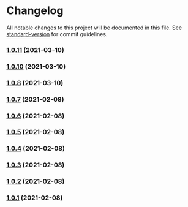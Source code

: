 # Changelog

All notable changes to this project will be documented in this file. See [standard-version](https://github.com/conventional-changelog/standard-version) for commit guidelines.

### [1.0.11](https://github.com/benjamincanac/maintainers-issues/compare/v1.0.9...v1.0.11) (2021-03-10)

### [1.0.10](https://github.com/benjamincanac/maintainers-issues/compare/v1.0.9...v1.0.10) (2021-03-10)

### [1.0.8](https://github.com/benjamincanac/maintainers-issues/compare/v1.0.9...v1.0.8) (2021-03-10)

### [1.0.7](https://github.com/benjamincanac/maintainers-issues/compare/v1.0.6...v1.0.7) (2021-02-08)

### [1.0.6](https://github.com/benjamincanac/maintainers-issues/compare/v1.0.5...v1.0.6) (2021-02-08)

### [1.0.5](https://github.com/benjamincanac/maintainers-issues/compare/v1.0.4...v1.0.5) (2021-02-08)

### [1.0.4](https://github.com/benjamincanac/maintainers-issues/compare/v1.0.3...v1.0.4) (2021-02-08)

### [1.0.3](https://github.com/benjamincanac/maintainers-issues/compare/v1.0.2...v1.0.3) (2021-02-08)

### [1.0.2](https://github.com/benjamincanac/maintainers-issues/compare/v1.0.1...v1.0.2) (2021-02-08)

### [1.0.1](https://github.com/benjamincanac/maintainers-issues/compare/v2.2.2...v1.0.1) (2021-02-08)
